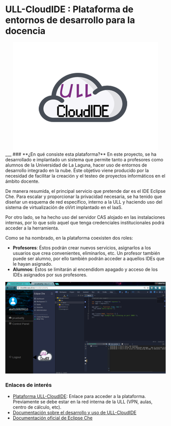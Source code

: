 # **ULL-CloudIDE** : Plataforma de entornos de desarrollo para la docencia
<div style="text-align:center"><img src ="/img/logo.png" /></div>
___
### **¿En qué consiste esta plataforma?**
En este proyecto, se ha desarrollado e implantado un sistema que permite tanto a profesores como alumnos de la Universidad de La Laguna, hacer uso de entornos de desarrollo integrado en la nube. Éste objetivo viene producido por la necesidad de facilitar la creación y el testeo de proyectos informáticos en el ámbito docente.

De manera resumida, el principal servicio que pretende dar es el IDE Eclipse Che. Para escalar y proporcionar la privacidad necesaria, se ha tenido que diseñar un esquema de red específico, interno a la ULL y haciendo uso del sistema de virtualización de oVirt implantado en el IaaS.

Por otro lado, se ha hecho uso del servidor CAS alojado en las instalaciones internas, por lo que solo aquel que tenga credenciales institucionales podrá acceder a la herramienta.

Como se ha nombrado, en la plataforma coexisten dos roles:
* **Profesores**: Éstos podrán crear nuevos servicios, asignarlos a los usuarios que crea convenientes, eliminarlos, etc. Un profesor también puede ser alumno, por ello también podrán acceder a aquellos IDEs que le hayan asignado.
* **Alumnos**: Éstos se limitarán al encendidom apagado y acceso de los IDEs asignados por sus profesores.

![](/img/screenshot.png)

### **Enlaces de interés**
* [Plataforma ULL-CloudIDE](http://cloudide.iaas.ull.es/): Enlace para acceder a la plataforma. Previamente se debe estar en la red interna de la ULL (VPN, aulas, centro de cálculo, etc).
* [Documentación sobre el desarrollo y uso de ULL-CloudIDE](https://github.com/alber7rp/TFG-ULL-CloudIDE/blob/master/memory/ULL-CloudIDE%20Plataforma%20de%20entornos%20de%20desarrollo%20para%20la%20docencia.pdf)
* [Documentación oficial de Eclipse Che](https://www.eclipse.org/che/docs/)
